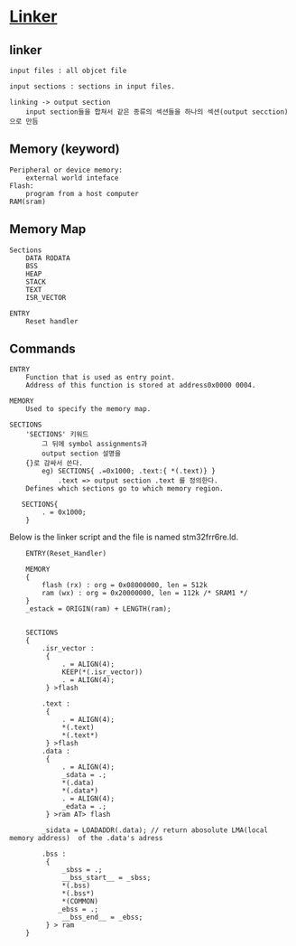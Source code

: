 # [Linker](https://embed-avr.tistory.com/86)

## linker
    input files : all objcet file

    input sections : sections in input files.

    linking -> output section
        input section들을 합쳐서 같은 종류의 섹션들을 하나의 섹션(output secction)으로 만듬 

## Memory (keyword)
    Peripheral or device memory:
        external world inteface
    Flash:
        program from a host computer
    RAM(sram)

## Memory Map
    Sections 
        DATA RODATA
        BSS
        HEAP
        STACK
        TEXT
        ISR_VECTOR

    ENTRY
        Reset handler

## Commands
    ENTRY 
        Function that is used as entry point. 
        Address of this function is stored at address0x0000 0004.

    MEMORY 
        Used to specify the memory map.

    SECTIONS 
        'SECTIONS' 키워드 
            그 뒤에 symbol assignments과 
            output section 설명을 
        {}로 감싸서 쓴다.
            eg) SECTIONS{ .=0x1000; .text:{ *(.text)} }
                .text => output section .text 를 정의한다.
        Defines which sections go to which memory region.

```
   SECTIONS{ 
        . = 0x1000;
    }
```
Below is the linker script and the file is named stm32frr6re.ld. 
```
    ENTRY(Reset_Handler)

    MEMORY
    {
        flash (rx) : org = 0x08000000, len = 512k
        ram (wx) : org = 0x20000000, len = 112k /* SRAM1 */
    }
    _estack = ORIGIN(ram) + LENGTH(ram);


    SECTIONS
    {
        .isr_vector :
         {
             . = ALIGN(4);
             KEEP(*(.isr_vector))
             . = ALIGN(4);
         } >flash

        .text :
         {
             . = ALIGN(4);
             *(.text)
             *(.text*)
         } >flash
        .data :
         {
             . = ALIGN(4);
             _sdata = .;
             *(.data)
             *(.data*)
             . = ALIGN(4);
             _edata = .;
         } >ram AT> flash

        _sidata = LOADADDR(.data); // return abosolute LMA(local memory address)  of the .data's adress

        .bss :
         {
             _sbss = .;
             __bss_start__ = _sbss;
             *(.bss)
             *(.bss*)
             *(COMMON)
            _ebss = .;
             __bss_end__ = _ebss;
         } > ram
    }
```
